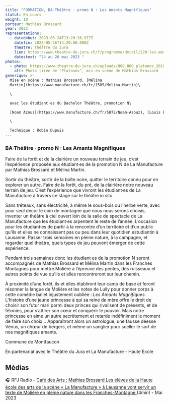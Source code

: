 ```yaml
---
title: "FORMATION, BA·Théâtre · promo N : Les Amants Magnifiques"
statut: En cours
weight: 10
porteur: Mathias Brossard
year: 2022
representations:
  - datedebut: 2023-05-24T13:20:26.977Z
    datefin: 2023-05-26T13:20:00.000Z
    theatre: Théâtre du Jura
    lien: https://www.theatre-du-jura.ch/f/programme/detail/220-les-amants-magnifiques
    datestext: "24 au 26 mai 2023 "
photos:
  - photo: https://www.theatre-du-jura.ch/uploads/800_800_platonov_2019-j._mompart0251.jpeg
    alt: Photo tirée de "Platonov", mis en scène de Mathias Brossard
generique: >-
  Mise en scène : Mathias Brossard, [Mélina
  Martin](https://www.manufacture.ch/fr/1585/Melina-Martin)\

  \

  avec les étudiant·es du Bachelor Théâtre, promotion N\

  [Noam Azouz](https://www.manufacture.ch/fr/5872/Noam-Azouz), [Louis Balan](https://www.manufacture.ch/fr/5887/Louis-Balan), [Enora Cini](https://www.manufacture.ch/fr/5873/Enora-Cini), [Nina Crespillo](https://www.manufacture.ch/fr/5874/Nina-Crespillo), [Louise Crouzet](https://www.manufacture.ch/fr/5875/Louise-Crouzet), [Claire Danalet](https://www.manufacture.ch/fr/5876/Claire-Danalet), [Lorna Dessaux](https://www.manufacture.ch/fr/5877/Lorna-Dessaux), [Marie Fuhrer](https://www.manufacture.ch/fr/5878/Marie-Fuhrer), [Tobia Giorla](https://www.manufacture.ch/fr/5879/Tobia-Giorla), [Lisa Giudice](https://www.manufacture.ch/fr/5880/Lisa-Giudice), [Mathis Josselin](https://www.manufacture.ch/fr/5881/Mathis-Josselin), [Gabrielle Pialoux](https://www.manufacture.ch/fr/5882/Gabrielle-Pialoux), [Emile Renaudot](https://www.manufacture.ch/fr/5883/Emile-Renaudot), [Bilgi Sahin](https://www.manufacture.ch/fr/5884/Bilgi-Sahin), [Zoé Simon](https://www.manufacture.ch/fr/5885/Zoe-Simon), [Yohann Thenaisie](https://www.manufacture.ch/fr/5886/Yohann-Thenaisie)\

  \

  Technique : Robin Dupuis
---
```

### BA·Théâtre · promo N : Les Amants Magnifiques

Faire de la forêt et de la clairière un nouveau terrain de jeu, c’est l’expérience proposée aux étudiant·es de la promotion N de La Manufacture par Mathias Brossard et Mélina Martin.

Sortir du théâtre, sortir de la boîte noire, quitter le territoire connu pour en explorer un autre. Faire de la forêt, du pré, de la clairière notre nouveau terrain de jeu. C’est l’expérience que vivront les étudiant·es de La Manufacture à travers ce stage sur le théâtre in situ.

Sans tréteaux, sans électricité, à même le sous-bois ou l’herbe verte, avec pour seul décor le coin de montagne que nous nous serons choisis, inventer un théâtre à ciel ouvert loin de la salle de spectacle de La Manufacture que les étudiant·es arpentent le reste de l’année. L’occasion pour les étudiant·es de partir à la rencontre d’un territoire et d’un public qu’ils et elles ne connaissent pas ou peu dans leur quotidien estudiantin à Lausanne. Passer trois semaines en pleine nature, à la campagne, et regarder quel théâtre, quels types de jeu peuvent émerger de cette expérience.

Pendant trois semaines donc les étudiant·es de la promotion N seront accompagnés de Mathias Brossard et Mélina Martin dans les Franches Montagnes pour mettre Molière à l’épreuve des pentes, des ruisseaux et autres points de vue qu'ils et elles rencontreront sur leur chemin.

À proximité d’une forêt, ils et elles établiront leur camp de base et feront résonner la langue de Molière et les notes de Lully pour donner corps à cette comédie ballet injustement oubliée : *Les Amants Magnifiques*. L’histoire d’une jeune princesse à qui sa reine de mère offre le droit de choisir son futur mari parmi deux princes qui rivalisent de présents, et de félonies, pour s’attirer son cœur et conquérir le pouvoir. Mais notre princesse en aime un autre secrètement et retarde indéfiniment le moment de faire son choix... Apparaîtront alors un astrologue, une fausse déesse Vénus, un chœur de bergers, et même un sanglier pour sceller le sort de nos magnifiques amants.

Commune de Montfaucon

En partenariat avec le Théâtre du Jura et La Manufacture - Haute Ecole 

## M﻿édias

🎧 RFJ Radio - [Café des Arts : Mathias Brossard
Les élèves de la Haute école des arts de la scène « La Manufacture » à Lausanne vont servir un texte de Molière en pleine nature dans les Franches-Montagne ](https://www.rfj.ch/rfj/Actualite/Region/20230522-Cafe-des-Arts-Mathias-Brossard.html#)(4min) - Mai 2023
